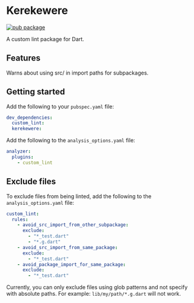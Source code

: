 # Kerekewere

[![pub package](https://img.shields.io/pub/v/kerekewere.svg)](https://pub.dev/packages/kerekewere)

A custom lint package for Dart.

## Features

Warns about using src/ in import paths for subpackages.

## Getting started

Add the following to your `pubspec.yaml` file:

```yaml
dev_dependencies:
  custom_lint: 
  kerekewere:
```

Add the following to the `analysis_options.yaml` file:

```yaml
analyzer:
  plugins:
    - custom_lint
```

## Exclude files

To exclude files from being linted, add the following to the `analysis_options.yaml` file:

```yaml
custom_lint:
  rules:
    - avoid_src_import_from_other_subpackage:
      exclude:
        - "*_test.dart"
        - "*.g.dart"
    - avoid_src_import_from_same_package:
      exclude:
        - "*_test.dart"
    - avoid_package_import_for_same_package:
      exclude:
        - "*_test.dart"
```

Currently, you can only exclude files using glob patterns and not specify with absolute paths.
For example: `lib/my/path/*.g.dart` will not work.
